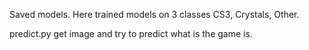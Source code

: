 Saved models. Here trained models on 3 classes  CS3, Crystals, Other.

predict.py  get image and try to predict what is the game is. 
